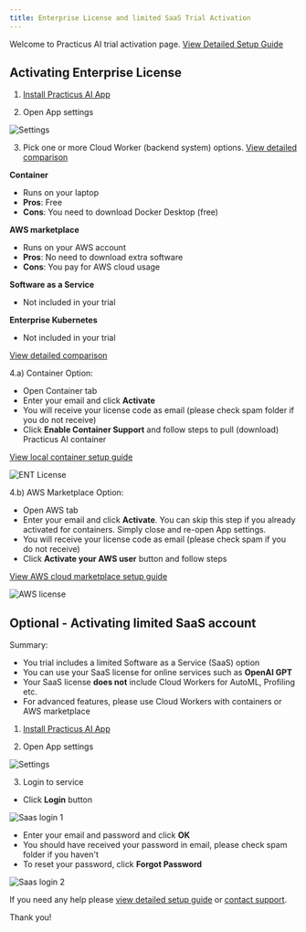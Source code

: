 ```yaml
---
title: Enterprise License and limited SaaS Trial Activation
---
```


Welcome to Practicus AI trial activation page. [View Detailed Setup Guide](setup-guide.md)

## Activating Enterprise License 

1) [Install Practicus AI App](https://practicus.ai/get-started/)

2) Open App settings 

![Settings](img/settings.png)

3) Pick one or more Cloud Worker (backend system) options. [View detailed comparison](https://practicus.ai/cloud/#compare)

**Container**

- Runs on your laptop
- **Pros**: Free
- **Cons**: You need to download Docker Desktop (free)
  
**AWS marketplace** 
 
- Runs on your AWS account
- **Pros**: No need to download extra software 
- **Cons**: You pay for AWS cloud usage  

**Software as a Service**

- Not included in your trial

**Enterprise Kubernetes**

- Not included in your trial

[View detailed comparison](https://practicus.ai/cloud/#compare)

4.a) Container Option: 

- Open Container tab
- Enter your email and click **Activate**
- You will receive your license code as email (please check spam folder if you do not receive)
- Click **Enable Container Support** and follow steps to pull (download) Practicus AI container

[View local container setup guide](setup-guide.md#local-container) 

![ENT License](img/ent-license.png)


4.b) AWS Marketplace Option: 

- Open AWS tab
- Enter your email and click **Activate**. You can skip this step if you already activated for containers. Simply close and re-open App settings.
- You will receive your license code as email (please check spam if you do not receive)
- Click **Activate your AWS user** button and follow steps

[View AWS cloud marketplace setup guide](setup-guide.md#cloud-activation) 

![AWS license](img/aws-license.png)

## Optional - Activating limited SaaS account

Summary: 

- You trial includes a limited Software as a Service (SaaS) option
- You can use your SaaS license for online services such as **OpenAI GPT**
- Your SaaS license **does not** include Cloud Workers for AutoML, Profiling etc. 
- For advanced features, please use Cloud Workers with containers or AWS marketplace     

1) [Install Practicus AI App](https://practicus.ai/get-started/)

2) Open App settings 

![Settings](img/settings.png)

3) Login to service

- Click **Login** button  

![Saas login 1](img/saas-login-1.png)

- Enter your email and password and click **OK**
- You should have received your password in email, please check spam folder if you haven't
- To reset your password, click **Forgot Password**

![Saas login 2](img/saas-login-2.png)

If you need any help please [view detailed setup guide](setup-guide.md) or [contact support](https://practicus.ai/support/).

Thank you!